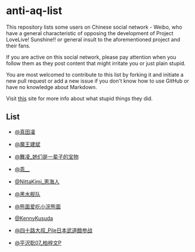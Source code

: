 # anti-aq-list

This repository lists some users on Chinese social network - Weibo, who have a general characteristic of opposing the development of Project LoveLive! Sunshine!! or general insult to the aforementioned project and their fans.

If you are active on this social network, please pay attention when you follow them as they post content that might irritate you or just plain stupid.

You are most welcomed to contribute to this list by forking it and initiate a new pull request or add a new issue if you don't know how to use GitHub or have no knowledge about Markdown.

Visit [this](https://ahy.space/llsswiki/index.php?title=%E6%81%B6%E4%BF%97:%E5%90%8D%E5%8D%95) site for more info about what stupid things they did.

## List

* [@真田凜](http://weibo.com/u/3149017162)

* [@魔王建斌](http://weibo.com/ILoveHonoka)

* [@舞凌_她们是一辈子的宝物](http://weibo.com/u/2865095222)

* [@乖__](http://weibo.com/u/5998093376)

* [@NittaKimi_恵海人](http://weibo.com/kt19900619)

* [@黑水舰队](http://weibo.com/yuan930101)

* [@熊面爱吃小浣熊面](http://www.weibo.com/u/5511897939)

* [@KennyKusuda](weibo.com/1913079000)

* [@四十路大叔_Pile日本武道館参战](http://weibo.com/u/1989601447)

* [@平沢聡07_柏梓文P](http://weibo.com/u/1932009283)
